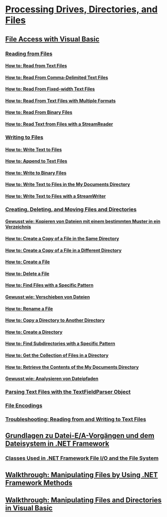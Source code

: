 # [Processing Drives, Directories, and Files](index.md)
## [File Access with Visual Basic](file-access.md)
### [Reading from Files](reading-from-files.md)
#### [How to: Read from Text Files](how-to-read-from-text-files.md)
#### [How to: Read From Comma-Delimited Text Files](how-to-read-from-comma-delimited-text-files.md)
#### [How to: Read From Fixed-width Text Files](how-to-read-from-fixed-width-text-files.md)
#### [How to: Read From Text Files with Multiple Formats](how-to-read-from-text-files-with-multiple-formats.md)
#### [How to: Read From Binary Files](how-to-read-from-binary-files.md)
#### [How to: Read Text from Files with a StreamReader](how-to-read-text-from-files-with-a-streamreader.md)
### [Writing to Files](writing-to-files.md)
#### [How to: Write Text to Files](how-to-write-text-to-files.md)
#### [How to: Append to Text Files](how-to-append-to-text-files.md)
#### [How to: Write to Binary Files](how-to-write-to-binary-files.md)
#### [How to: Write Text to Files in the My Documents Directory](how-to-write-text-to-files-in-the-my-documents-directory.md)
#### [How to: Write Text to Files with a StreamWriter](how-to-write-text-to-files-with-a-streamwriter.md)
### [Creating, Deleting, and Moving Files and Directories](creating-deleting-and-moving-files-and-directories.md)
#### [Gewusst wie: Kopieren von Dateien mit einem bestimmten Muster in ein Verzeichnis](how-to-copy-files-with-a-specific-pattern-to-a-directory.md)
#### [How to: Create a Copy of a File in the Same Directory](how-to-create-a-copy-of-a-file-in-the-same-directory.md)
#### [How to: Create a Copy of a File in a Different Directory](how-to-create-a-copy-of-a-file-in-a-different-directory.md)
#### [How to: Create a File](how-to-create-a-file.md)
#### [How to: Delete a File](how-to-delete-a-file.md)
#### [How to: Find Files with a Specific Pattern](how-to-find-files-with-a-specific-pattern.md)
#### [Gewusst wie: Verschieben von Dateien](how-to-move-a-file.md)
#### [How to: Rename a File](how-to-rename-a-file.md)
#### [How to: Copy a Directory to Another Directory](how-to-copy-a-directory-to-another-directory.md)
#### [How to: Create a Directory](how-to-create-a-directory.md)
#### [How to: Find Subdirectories with a Specific Pattern](how-to-find-subdirectories-with-a-specific-pattern.md)
#### [How to: Get the Collection of Files in a Directory](how-to-get-the-collection-of-files-in-a-directory.md)
#### [How to: Retrieve the Contents of the My Documents Directory](how-to-retrieve-the-contents-of-the-my-documents-directory.md)
#### [Gewusst wie: Analysieren von Dateipfaden](how-to-parse-file-paths.md)
### [Parsing Text Files with the TextFieldParser Object](parsing-text-files-with-the-textfieldparser-object.md)
### [File Encodings](file-encodings.md)
### [Troubleshooting: Reading from and Writing to Text Files](troubleshooting-reading-from-and-writing-to-text-files.md)
## [Grundlagen zu Datei-E/A-Vorgängen und dem Dateisystem in .NET Framework](basics-of-net-framework-file-io-and-the-file-system.md)
### [Classes Used in .NET Framework File I/O and the File System](classes-used-in-net-framework-file-io-and-the-file-system.md)
## [Walkthrough: Manipulating Files by Using .NET Framework Methods](walkthrough-manipulating-files-by-using-net-framework-methods.md)
## [Walkthrough: Manipulating Files and Directories in Visual Basic](walkthrough-manipulating-files-and-directories.md)
